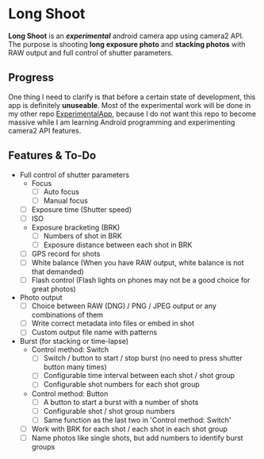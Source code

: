 # Long Shoot

**Long Shoot** is an ***experimental*** android camera app using camera2 API.  
The purpose is shooting **long exposure photo** and **stacking photos** with RAW output and full control of shutter parameters.  


## Progress
One thing I need to clarify is that before a certain state of development, this app is definitely **unuseable**.  Most of the experimental work will be done in my other repo [ExperimentalApp](https://github.com/Tyrone-Liu/ExperimentalApp.git), because I do not want this repo to become massive while I am learning Android programming and experimenting camera2 API features.  


## Features & To-Do

+ Full control of shutter parameters
    * Focus
        - [ ] Auto focus
        - [ ] Manual focus
    * [ ] Exposure time (Shutter speed)
    * [ ] ISO
    * Exposure bracketing (BRK)
        - [ ] Numbers of shot in BRK
        - [ ] Exposure distance between each shot in BRK
    * [ ] GPS record for shots
    * [ ] White balance (When you have RAW output, white balance is not that demanded)
    * [ ] Flash control (Flash lights on phones may not be a good choice for great photos)

+ Photo output
    * [ ] Choice between RAW (DNG) / PNG / JPEG output or any combinations of them
    * [ ] Write correct metadata into files or embed in shot
    * [ ] Custom output file name with patterns

+ Burst (for stacking or time-lapse)
    * Control method: Switch
        - [ ] Switch / button to start / stop burst (no need to press shutter button many times)
        - [ ] Configurable time interval between each shot / shot group
        - [ ] Configurable shot numbers for each shot group
    * Control method: Button
        - [ ] A button to start a burst with a number of shots
        - [ ] Configurable shot / shot group numbers
        - [ ] Same function as the last two in 'Control method: Switch'
    * [ ] Work with BRK for each shot / each shot in each shot group
    * [ ] Name photos like single shots, but add numbers to identify burst groups
